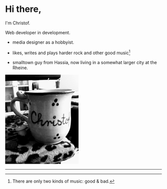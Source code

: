 # Hi there,

I'm Christof.

Web developer in development.


- media designer as a hobbyist.

- likes, writes and plays harder rock and other good music[^1]

- smalltown guy from Hassia, now living in a somewhat larger city at the Rheine.

![My_Office](CTasse_tiny.jpg)

<!---
Xristof23/Xristof23 is a ✨ special ✨ repository because its `README.md` (this file) appears on your GitHub profile.
You can click the Preview link to take a look at your changes.
--->
[^1]: There are only two kinds of music: good & bad.

---
